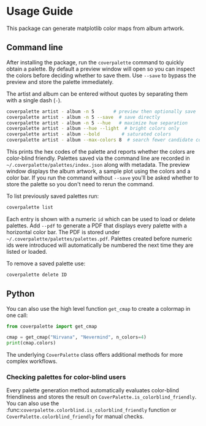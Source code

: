 # Usage Guide

This package can generate matplotlib color maps from album artwork.

## Command line

After installing the package, run the `coverpalette` command to quickly
obtain a palette. By default a preview window will open so you can inspect
the colors before deciding whether to save them. Use `--save` to bypass the
preview and store the palette immediately.

The artist and album can be entered without quotes by separating them with a
single dash (`-`).

```bash
coverpalette artist - album -n 5       # preview then optionally save
coverpalette artist - album -n 5 --save  # save directly
coverpalette artist - album -n 5 --hue   # maximize hue separation
coverpalette artist - album --hue --light  # bright colors only
coverpalette artist - album --bold        # saturated colors
coverpalette artist - album --max-colors 8  # search fewer candidate colors
```

This prints the hex codes of the palette and reports whether the colors are
color-blind friendly. Palettes saved via the command line are recorded in
``~/.coverpalette/palettes/index.json`` along with metadata.
The preview window displays the album artwork, a sample plot using the colors
and a color bar. If you run the command without ``--save`` you'll be asked
whether to store the palette so you don't need to rerun the command.

To list previously saved palettes run:

```bash
coverpalette list
```

Each entry is shown with a numeric ``id`` which can be used to load or delete
palettes.  Add ``--pdf`` to generate a PDF that displays every palette with a
horizontal color bar. The PDF is stored under
``~/.coverpalette/palettes/palettes.pdf``.
Palettes created before numeric ids were introduced will automatically be
numbered the next time they are listed or loaded.

To remove a saved palette use:

```bash
coverpalette delete ID
```

## Python

You can also use the high level function `get_cmap` to create a colormap in one
call:

```python
from coverpalette import get_cmap

cmap = get_cmap("Nirvana", "Nevermind", n_colors=4)
print(cmap.colors)
```

The underlying `CoverPalette` class offers additional methods for more complex
workflows.

### Checking palettes for color-blind users

Every palette generation method automatically evaluates color-blind
friendliness and stores the result on ``CoverPalette.is_colorblind_friendly``.
You can also use the :func:`coverpalette.colorblind.is_colorblind_friendly`
function or ``CoverPalette.colorblind_friendly`` for manual checks.
